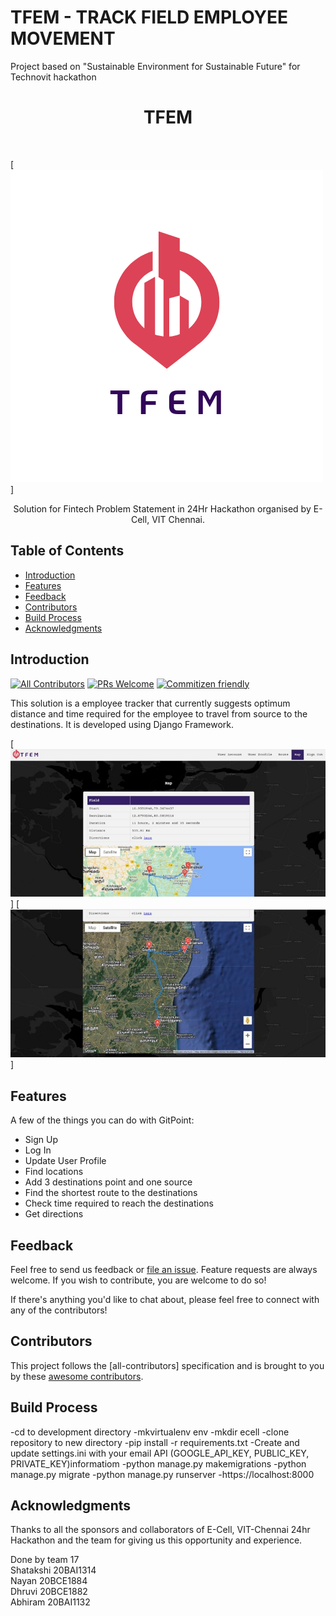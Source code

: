 # TFEM - TRACK FIELD EMPLOYEE MOVEMENT
Project based on "Sustainable Environment for Sustainable Future" for Technovit hackathon

<h1 align="center"> TFEM </h1> <br>
<p align="center">
  <a href="https://github.com/Abhiram970/Ecell_Hackathon/">
  
[![TFEM Logo](/screenshots/TFEM.png)]
  
  </a>
</p>

<p align="center">
  Solution for Fintech Problem Statement in 24Hr Hackathon organised by E-Cell, VIT Chennai.
</p>




<!-- START doctoc generated TOC please keep comment here to allow auto update -->
<!-- DON'T EDIT THIS SECTION, INSTEAD RE-RUN doctoc TO UPDATE -->
## Table of Contents

- [Introduction](#introduction)
- [Features](#features)
- [Feedback](#feedback)
- [Contributors](#contributors)
- [Build Process](#build-process)
- [Acknowledgments](#acknowledgments)

<!-- END doctoc generated TOC please keep comment here to allow auto update -->

## Introduction

[![All Contributors](https://img.shields.io/badge/all_contributors-4-orange.svg?style=flat-square)](./CONTRIBUTORS.md)
[![PRs Welcome](https://img.shields.io/badge/PRs-welcome-brightgreen.svg?style=flat-square)](http://makeapullrequest.com)
[![Commitizen friendly](https://img.shields.io/badge/commitizen-friendly-brightgreen.svg?style=flat-square)](http://commitizen.github.io/cz-cli/)

This solution is a employee tracker that currently suggests optimum distance and time required for the employee to travel from source to the destinations. It is developed using Django Framework.


<p align="center">

  [![FrontEnd](https://github.com/Abhiram970/Ecell_Hackathon/blob/949c4b12bcebf5839d18c6b7e71fced8bee3ccf4/screenshots/FrontEnd.jpg)]
  [![frontend](https://github.com/Abhiram970/Ecell_Hackathon/blob/949c4b12bcebf5839d18c6b7e71fced8bee3ccf4/screenshots/FrontEnd-II.jpg)]

</p>

## Features

A few of the things you can do with GitPoint:

* Sign Up
* Log In
* Update User Profile 
* Find locations
* Add 3 destinations point and one source
* Find the shortest route to the destinations
* Check time required to reach the destinations
* Get directions 


## Feedback

Feel free to send us feedback  or [file an issue](https://github.com/Abhiram970/Ecell_Hackathon/issues/new). Feature requests are always welcome. If you wish to contribute, you are welcome to do so!

If there's anything you'd like to chat about, please feel free to connect with any of the contributors!

## Contributors

This project follows the [all-contributors] specification and is brought to you by these [awesome contributors](./CONTRIBUTORS.md).

## Build Process

-cd to development directory
-mkvirtualenv env
-mkdir ecell
-clone repository to new directory
-pip install -r requirements.txt
-Create and update settings.ini with your email API (GOOGLE_API_KEY, PUBLIC_KEY, PRIVATE_KEY)informatiom
-python manage.py makemigrations
-python manage.py migrate
-python manage.py runserver
-https://localhost:8000 


## Acknowledgments

Thanks to all the sponsors and collaborators of E-Cell, VIT-Chennai 24hr Hackathon and the team for giving us this opportunity and experience.




Done by team 17 <br>
Shatakshi 20BAI1314 <br>
Nayan 20BCE1884<br>
Dhruvi 20BCE1882 <br>
Abhiram 20BAI1132 <br>
